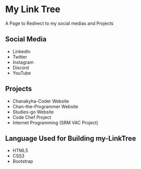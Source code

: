 # My Link Tree

A Page to Redirect to my social medias and Projects



## Social Media

- LinkedIn
- Twitter
- Instagram
- Discord
- YouTube

## Projects

- Chanakyha-Coder Website
- Chan-the-Programmer Website
- Studies-go Website
- Code Chef Project
- Internet Programming (SRM VAC Project)

## Language Used for Building my-LinkTree

- HTML5
- CSS3
- Bootstrap 